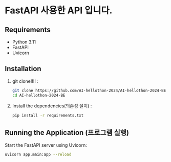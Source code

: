 # FastAPI 사용한 API 입니다.

## Requirements
- Python 3.11
- FastAPI
- Uvicorn

## Installation

1. git clone!!!! :

    ```bash
    git clone https://github.com/AI-hellothon-2024/AI-hellothon-2024-BE.git
    cd AI-hellothon-2024-BE
    ```

2. Install the dependencies(의존성 설치) :

    ```bash
    pip install -r requirements.txt
    ```

## Running the Application (프로그램 실행)

Start the FastAPI server using Uvicorn:

```bash
uvicorn app.main:app --reload
```
